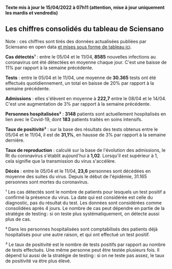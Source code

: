 <strong>Texte mis à jour le 15/04/2022 à 07h11 (attention, mise à jour uniquement les mardis et vendredis)</strong><h2>Les chiffres consolidés du tableau de Sciensano</h2><p>Note : ces chiffres sont tirés des données actualisées publiées par Sciensano en open data <a href='https://datastudio.google.com/embed/u/0/reporting/c14a5cfc-cab7-4812-848c-0369173148ab/page/ZwmOB_blank'>et mises sous forme de tableau ici</a>.<p><strong>Cas détectés¹</strong> : entre le 05/04 et le 11/04,<strong> 8585</strong> nouvelles infections au coronavirus ont été détectées en moyenne chaque jour. C'est une baisse de 11% par rapport à la semaine précédente.<p><strong>Tests</strong> : entre le 05/04 et le 11/04, une moyenne de<strong> 30.365</strong> tests ont été effectués quotidiennement, un total en baisse de 20% par rapport à la semaine précédente.<p><strong>Admissions</strong> : elles s'élèvent en moyenne à <strong> 222,7</strong> entre le 08/04 et le 14/04. C'est une augmentation de 3% par rapport à la semaine précédente.<p><strong>Personnes hospitalisées²</strong> : <strong>3148</strong> patients sont actuellement hospitalisés en lien avec le Covid-19, dont <strong>183</strong> patients traités en soins intensifs.<p><strong>Taux de positivité³</strong> : sur la base des résultats des tests obtenus entre le 05/04 et le 11/04, il est de <strong>31,1%</strong>, en hausse de 3% par rapport à la semaine dernière.<p><strong>Taux de reproduction</strong> : calculé sur la base de l'évolution des admissions, le Rt du coronavirus s'établit aujourd'hui à <strong>1,02</strong>. Lorsqu'il est supérieur à 1, cela signifie que la transmission du virus s'accélère.<p><strong>Décès</strong> : entre le 05/04 et le 11/04,<strong> 23,6</strong> personnes sont décédées en moyenne des suites du virus. Depuis le début de l'épidémie, 31.165 personnes sont mortes du coronavirus.<p>¹ Les cas détectés sont le nombre de patients pour lesquels un test positif a confirmé la présence du virus. La date qui est considérée est celle du diagnostic, pas du résultat du test. Les données sont considérées comme consolidées après 4 jours. Le nombre de cas peut dépendre en partie de la stratégie de testing : si on teste plus systématiquement, on détecte aussi plus de cas.<p>² Dans les personnes hospitalisées sont comptabilisés des patients déjà hospitalisés pour une autre raison, et qui ont effectué un test positif.<p>³ Le taux de positivité est le nombre de tests positifs par rapport au nombre de tests effectués. Une même personne peut être testée plusieurs fois. Il dépend lui aussi de la stratégie de testing : si on ne teste pas assez, le taux de positivité va être plus élevé.